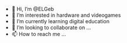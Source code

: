 - 👋 Hi, I’m @ELGeb
- 👀 I’m interested in hardware and videogames
- 🌱 I’m currently learning digital education
- 💞️ I’m looking to collaborate on ...
- 📫 How to reach me ...

<!---
ELGeb/ELGeb is a ✨ special ✨ repository because its `README.md` (this file) appears on your GitHub profile.
You can click the Preview link to take a look at your changes.
--->
